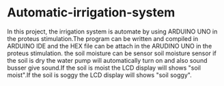 # Automatic-irrigation-system
In this project, the irrigation system is automate by using ARDUINO UNO in the proteus stimulation.The program can be written and compiled in ARDUINO IDE and the HEX file can be attach in the ARUDINO UNO in the proteus stimulation.
the soil moisture can be sensor soil moisture sensor if the soil is dry the water pump will automatically turn on and also sound busser give sound.If the soil is moist the LCD display will shows "soil moist".If the soil is soggy the LCD display will shows "soil soggy".
